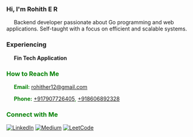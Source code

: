  
### Hi, I'm Rohith E R

&nbsp; &nbsp; &nbsp;Backend developer passionate about Go programming and web applications. Self-taught with a focus on efficient and scalable systems.

### Experiencing
 &nbsp; &nbsp; &nbsp;**Fin Tech Application**<font color="green">

### How to Reach Me
&nbsp; &nbsp; &nbsp;**Email:** [rohither12@gmail.com](mailto:rohither12@gmail.com)

 &nbsp; &nbsp; &nbsp;**Phone:** [+917907726405](tel:+917907726405), [+918606892328](tel:+918606892328)

### Connect with Me
[![LinkedIn](https://img.shields.io/badge/LinkedIn-Connect-blue)](https://www.linkedin.com/in/rohither)
[![Medium](https://img.shields.io/badge/Medium-Follow-green)](https://medium.com/@rohithlellu7)
[![LeetCode](https://img.shields.io/badge/LeetCode-Solve-red)](https://leetcode.com/rohithlellu7/)
